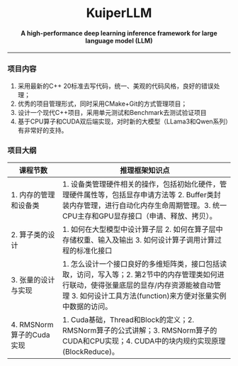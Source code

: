 <div align="center">
  
KuiperLLM
===========================
<h4>A high-performance deep learning inference framework for large language model (LLM)</h4>

---
<div align="left">

### 项目内容
1. 采用最新的C++ 20标准去写代码，统一、美观的代码风格，良好的错误处理；
2. 优秀的项目管理形式，同时采用CMake+Git的方式管理项目；
3. 设计一个现代C++项目，采用单元测试和Benchmark去测试验证项目
4. 基于CPU算子和CUDA双后端实现，对时新的大模型（LLama3和Qwen系列）有非常好的支持。


### 项目大纲

| 课程节数                                              | 推理框架知识点  | 
| ----------------------------------------------------- |-----| 
| 1. 内存的管理和设备类                           | 1. 设备类管理硬件相关的操作，包括初始化硬件，管理硬件属性等，包括显存申请方法等 2. Buffer类封装内存管理，进行自动化内存生命周期管理。3. 统一CPU主存和GPU显存接口（申请、释放、拷贝）。 |
| 2. 算子类的设计                            | 1. 如何在大型模型中设计算子层 2. 如何在算子层中存储权重、输入及输出 3. 如何设计算子调用计算过程的标准化接口 |
| 3. 张量的设计与实现                          | 1. 怎么设计一个接口良好的多维矩阵类，接口包括读取，访问，写入等；2. 第2节中的内存管理类如何进行联动，使得张量底层的显存/内存资源能被自动管理 3. 如何设计工具方法(function)来方便对张量实例中数据的访问。 |
| 4. RMSNorm算子的Cuda实现          | 1. Cuda基础，Thread和Block的定义；2. RMSNorm算子的公式讲解；3. RMSNorm算子的CUDA和CPU实现；4. CUDA中的块内规约实现原理(BlockReduce)。 |

